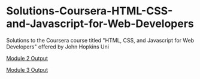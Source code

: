 # Solutions-Coursera-HTML-CSS-and-Javascript-for-Web-Developers
Solutions to the Coursera course titled "HTML, CSS, and Javascript for Web Developers" offered by John Hopkins Uni

[Module 2 Output](https://sanskriti-midha.github.io/-Solutions-Coursera-HTML-CSS-and-Javascript-for-Web-Developers/Module2_Solution)


[Module 3 Output](https://sanskriti-midha.github.io/-Solutions-Coursera-HTML-CSS-and-Javascript-for-Web-Developers/Module3_Solution)

